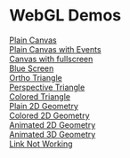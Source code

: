 <!DOCTYPE html>
<html>
<body>
<h1>WebGL Demos</h1>
 <a href="https://github.com/rrohitt44/webgl/blob/master/RohitMuneshwarRTRAssignments/WebGL/Windows/Chrome/WebGL_01_Canvas_25032018/canvas.html"><span>Plain Canvas</span></a><br>
 <a href="/RohitMuneshwarRTRAssignments/WebGL/Windows/Chrome/WebGL_02_Events_25032018/canvas.html"><span>Plain Canvas with Events</span></a><br>
 <a href="http://htmlpreview.github.com/?https://github.com/rrohitt44/webgl/blob/master/RohitMuneshwarRTRAssignments/WebGL/Windows/Chrome/WebGL_03_FullScreen_25032018/canvas.html"><span>Canvas with fullscreen</span></a><br>
 <a href="/RohitMuneshwarRTRAssignments/WebGL/Windows/Chrome/WebGL_04_BlueScreen_07042018/canvas.html"><span>Blue Screen</span></a><br>
 <a href="/RohitMuneshwarRTRAssignments/WebGL/Windows/Chrome/WebGL_PP_05_Ortho_08042018/canvas.html"><span>Ortho Triangle</span></a><br>
 <a href="/RohitMuneshwarRTRAssignments/WebGL/Windows/Chrome/WebGL_PP_06_Persp_15042018/canvas.html"><span>Perspective Triangle</span></a><br>
 <a href="/RohitMuneshwarRTRAssignments/WebGL/Windows/Chrome/WebGL_PP_07_Persp_Colored_Tri_15042018/canvas.html"><span>Colored Triangle</span></a><br>
 <a href="/RohitMuneshwarRTRAssignments/WebGL/Windows/Chrome/WebGL_PP_08_Persp_2D_Geometry_/canvas.html"><span>Plain 2D Geometry</span></a><br>
 <a href="/RohitMuneshwarRTRAssignments/WebGL/Windows/Chrome/WebGL_PP_09_Persp_Colored_2D_G/canvas.html"><span>Colored 2D Geometry</span></a><br>
 <a href="/RohitMuneshwarRTRAssignments/WebGL/Windows/Chrome/WebGL_PP_10_Persp_Anim_Colored/canvas.html"><span>Animated 2D Geometry</span></a><br>
 <a href="/RohitMuneshwarRTRAssignments/WebGL/Windows/Chrome/WebGL_PP_11_Persp_Anim_Colored/canvas.html"><span>Animated 3D Geometry</span></a><br>
 <a href="/RohitMuneshwarRTRAssignments1/WebGL/Windows/Chrome/WebGL_01_Canvas_25032018/canvas.html"><span>Link Not Working</span></a><br>
</body>
</html>
